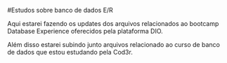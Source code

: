 #Estudos sobre banco de dados E/R

Aqui estarei fazendo os updates dos arquivos relacionados ao bootcamp Database Experience oferecidos pela plataforma DIO.

Além disso estarei subindo junto arquivos relacionado ao curso de banco de dados que estou estudando pela Cod3r.
